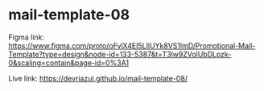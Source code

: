# mail-template-08

Figma link: https://www.figma.com/proto/oFylX4EI5LIlUYk8VS1lmD/Promotional-Mail-Template?type=design&node-id=133-5387&t=T3lw9ZVolUbDLpzk-0&scaling=contain&page-id=0%3A1

Live link: https://devriazul.github.io/mail-template-08/